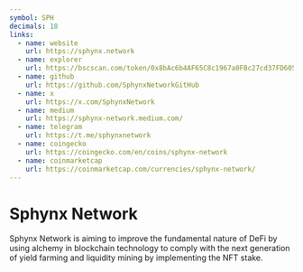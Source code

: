 ```yaml
---
symbol: SPH
decimals: 18
links:
  - name: website
    url: https://sphynx.network
  - name: explorer
    url: https://bscscan.com/token/0x8bAc6b4AF65C8c1967a0FBc27cd37FD6059daa00
  - name: github
    url: https://github.com/SphynxNetworkGitHub
  - name: x
    url: https://x.com/SphynxNetwork
  - name: medium
    url: https://sphynx-network.medium.com/
  - name: telegram
    url: https://t.me/sphynxnetwork
  - name: coingecko
    url: https://coingecko.com/en/coins/sphynx-network
  - name: coinmarketcap
    url: https://coinmarketcap.com/currencies/sphynx-network/
---
```


# Sphynx Network

Sphynx Network is aiming to improve the fundamental nature of DeFi by using alchemy in blockchain technology to comply with the next generation of yield farming and liquidity mining by implementing the NFT stake.
